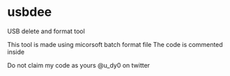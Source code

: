 # usbdee
USB delete and format tool

This tool is made using micorsoft batch format file
The code is commented inside


Do not claim my code as yours
@u_dy0 on twitter
